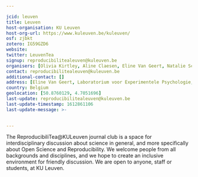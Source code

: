 ```yaml
---

jcid: leuven
title: Leuven
host-organisation: KU Leuven
host-org-url: https://www.kuleuven.be/kuleuven/
osf: zjbkt
zotero: IG59GZD6
website: 
twitter: LeuvenTea
signup: reproducibilitealeuven@kuleuven.be
organisers: [Olivia Kirtley, Aline Claesen, Eline Van Geert, Natalie Schroyens, Stien Van De Plas]
contact: reproducibilitealeuven@kuleuven.be
additional-contact: []
address: [Eline Van Geert, Laboratorium voor Experimentele Psychologie, Tiensestraat 102 - box 3711, BE-3000 Leuven]
country: Belgium
geolocation: [50.8760129, 4.7051696]
last-update: reproducibilitealeuven@kuleuven.be
last-update-timestamp: 1612861106
last-update-message: >-
  

---
```


The ReproducibiliTea@KULeuven journal club is a space for interdisciplinary discussion about science in general, and more specifically about Open Science and Reproducibility. We welcome people from all backgrounds and disciplines, and we hope to create an inclusive environment for friendly discussion. We are open to anyone, staff or students, at KU Leuven.
